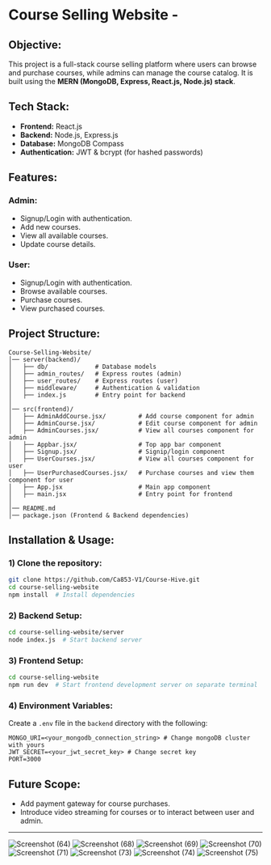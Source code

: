 # Course Selling Website -

## Objective:
This project is a full-stack course selling platform where users can browse and purchase courses, while admins can manage the course catalog. It is built using the **MERN (MongoDB, Express, React.js, Node.js) stack**.

## Tech Stack:
- **Frontend:** React.js
- **Backend:** Node.js, Express.js
- **Database:** MongoDB Compass
- **Authentication:** JWT & bcrypt (for hashed passwords)

## Features:
### Admin:
- Signup/Login with authentication.
- Add new courses.
- View all available courses.
- Update course details.

### User:
- Signup/Login with authentication.
- Browse available courses.
- Purchase courses.
- View purchased courses.

## Project Structure:
```
Course-Selling-Website/
│── server(backend)/
│   ├── db/             # Database models
│   ├── admin_routes/   # Express routes (admin)
│   ├── user_routes/    # Express routes (user)
│   ├── middleware/     # Authentication & validation
│   ├── index.js        # Entry point for backend
│
│── src(frontend)/
│   ├── AdminAddCourse.jsx/         # Add course component for admin
│   ├── AdminCourse.jsx/            # Edit course component for admin
│   ├── AdminCourses.jsx/           # View all courses component for admin
│   ├── Appbar.jsx/                 # Top app bar component
│   ├── Signup.jsx/                 # Signip/login component
│   ├── UserCourses.jsx/            # View all courses component for user
│   ├── UserPurchasedCourses.jsx/   # Purchase courses and view them component for user
│   ├── App.jsx                     # Main app component
│   ├── main.jsx                    # Entry point for frontend
│
│── README.md
│── package.json (Frontend & Backend dependencies)
```

## Installation & Usage:
### 1) Clone the repository:
```sh
git clone https://github.com/Ca853-V1/Course-Hive.git
cd course-selling-website
npm install  # Install dependencies
```

### 2) Backend Setup:
```sh
cd course-selling-website/server
node index.js  # Start backend server
```

### 3) Frontend Setup:
```sh
cd course-selling-website
npm run dev  # Start frontend development server on separate terminal
```

### 4) Environment Variables:
Create a `.env` file in the `backend` directory with the following:
```
MONGO_URI=<your_mongodb_connection_string> # Change mongoDB cluster with yours
JWT_SECRET=<your_jwt_secret_key> # Change secret key
PORT=3000
```

## Future Scope:
- Add payment gateway for course purchases.
- Introduce video streaming for courses or to interact between user and admin.

---

![Screenshot (64)](https://github.com/user-attachments/assets/19664327-5c6a-47bb-aa49-6819796582aa)
![Screenshot (68)](https://github.com/user-attachments/assets/cdb15dca-bdf5-43d6-b639-bfe4f3aaaa7b)
![Screenshot (69)](https://github.com/user-attachments/assets/ea867371-2214-489e-bb9d-b0a946476075)
![Screenshot (70)](https://github.com/user-attachments/assets/f357517d-b71a-4b2d-8fe1-a857d1f8ae31)
![Screenshot (71)](https://github.com/user-attachments/assets/c6fdf263-c818-4069-a5f3-b7000eb4cdc5)
![Screenshot (73)](https://github.com/user-attachments/assets/ad3adcd1-9feb-4095-ad06-ecd069c45d89)
![Screenshot (74)](https://github.com/user-attachments/assets/99a9a18b-91ac-48d4-b4df-3797bbd7cd8d)
![Screenshot (75)](https://github.com/user-attachments/assets/f8c08cc5-626a-43d1-a569-506b0951d275)

